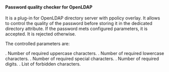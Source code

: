 #### Password quality checker for OpenLDAP

It is a plug-in for OpenLDAP directory server with ppolicy overlay. 
It allows to control the quality of the password before storing it in the dedicated 
directory attribute. If the password mets configured parameters, it is accepted. It is rejected otherwise.

The controlled parameters are:
 
. Number of required uppercase characters.
. Number of required lowercase characters.
. Number of required special characters.
. Number of required digits.
. List of forbidden characters.

